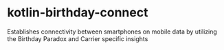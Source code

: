 # kotlin-birthday-connect
Establishes connectivity between smartphones on mobile data by utilizing the Birthday Paradox and Carrier specific insights
